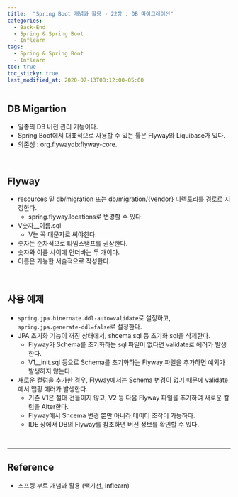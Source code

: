 ```yaml
---
title:  "Spring Boot 개념과 활용 - 22장 : DB 마이그레이션"
categories:
  - Back-End
  - Spring & Spring Boot
  - Inflearn
tags:
  - Spring & Spring Boot
  - Inflearn
toc: true
toc_sticky: true
last_modified_at: 2020-07-13T08:12:00-05:00
---
```


## DB Migartion

* 일종의 DB 버전 관리 기능이다.
* Spring Boot에서 대표적으로 사용할 수 있는 툴은 Flyway와 Liquibase가 있다.
* 의존성 : org.flywaydb:flyway-core.

<br>

## Flyway

* resources 밑 db/migration 또는 db/migration/{vendor} 디렉토리를 경로로 지정한다.
  * spring.flyway.locations로 변경할 수 있다.
* V숫자__이름.sql
  * V는 꼭 대문자로 써야한다.
* 숫자는 순차적으로 타임스탬프를 권장한다.
* 숫자와 이름 사이에 언더바는 두 개이다.
* 이름은 가능한 서술적으로 작성한다.

<br>

## 사용 예제

* ``spring.jpa.hinernate.ddl-auto=validate``로 설정하고, ``spring.jpa.generate-ddl=false``로 설정한다.
* JPA 초기화 기능이 꺼진 상태에서, shcema.sql 등 초기화 sql을 삭제한다.
  * Flyway가 Schema를 초기화하는 sql 파일이 없다면 validate로 에러가 발생한다.
  * V1__init.sql 등으로 Schema를 초기화하는 Flyway 파일을 추가하면 예외가 발생하지 않는다.
* 새로운 컬럼을 추가한 경우, Flyway에서는 Schema 변경이 없기 때문에 validate에서 맵핑 에러가 발생한다.
  * 기존 V1은 절대 건들이지 않고, V2 등 다음 Flyway 파일을 추가하여 새로운 칼럼을 Alter한다.
  * Flyway에서 Shcema 변경 뿐만 아니라 데이터 조작이 가능하다.
  * IDE 상에서 DB의 Flyway를 참조하면 버전 정보를 확인할 수 있다.

<br>

---

## Reference

* 스프링 부트 개념과 활용 (백기선, Inflearn)
